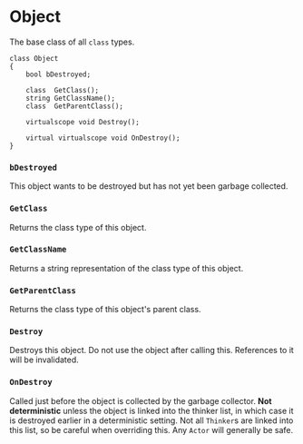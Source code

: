 # Object

The base class of all `class` types.

```
class Object
{
	bool bDestroyed;

	class  GetClass();
	string GetClassName();
	class  GetParentClass();

	virtualscope void Destroy();

	virtual virtualscope void OnDestroy();
}
```

### `bDestroyed`

This object wants to be destroyed but has not yet been garbage collected.

### `GetClass`

Returns the class type of this object.

### `GetClassName`

Returns a string representation of the class type of this object.

### `GetParentClass`

Returns the class type of this object's parent class.

### `Destroy`

Destroys this object. Do not use the object after calling this. References to
it will be invalidated.

### `OnDestroy`

Called just before the object is collected by the garbage collector. **Not
deterministic** unless the object is linked into the thinker list, in which
case it is destroyed earlier in a deterministic setting. Not all `Thinker`s are
linked into this list, so be careful when overriding this. Any `Actor` will
generally be safe.

<!-- EOF -->
